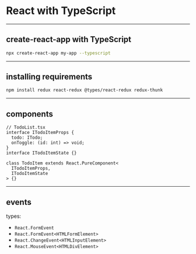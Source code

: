 # React with TypeScript

---

## create-react-app with TypeScript

```bash
npx create-react-app my-app --typescript
```

---

## installing requirements

```bash
npm install redux react-redux @types/react-redux redux-thunk
```

---

## components

```tsx
// TodoList.tsx
interface ITodoItemProps {
  todo: ITodo;
  onToggle: (id: int) => void;
}
interface ITodoItemState {}
```

```tsx
class TodoItem extends React.PureComponent<
  ITodoItemProps,
  ITodoItemState
> {}
```

---

## events

types:

- `React.FormEvent`
- `React.FormEvent<HTMLFormElement>`
- `React.ChangeEvent<HTMLInputElement>`
- `React.MouseEvent<HTMLDivElement>`

